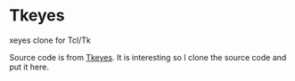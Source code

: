 # Tkeyes
xeyes clone for Tcl/Tk

Source code is from [Tkeyes](https://wiki.tcl.tk/36740).
It is interesting so I clone the source code and put it here.
